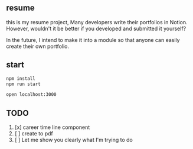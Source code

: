 ## resume

this is my resume project, Many developers write their portfolios in Notion. However, wouldn't it be better if you developed and submitted it yourself?

In the future, I intend to make it into a module so that anyone can easily create their own portfolio.



## start

```bash
npm install
npm run start

open localhost:3000
```

## TODO

1. [x] career time line component
2. [ ] create to pdf
3. [ ] Let me show you clearly what I'm trying to do
